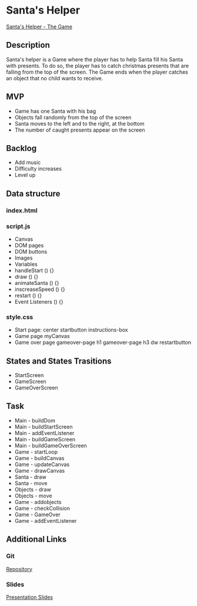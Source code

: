 # Santa's Helper
[Santa's Helper - The Game](https://cruzines.github.io/SantasHelper-Game/)
## Description
Santa's helper is a Game where the player has to help Santa fill his Santa with presents. To do so, the player has to catch christmas presents that are falling from the top of the screen. The Game ends when the player catches an object that no child wants to receive.

## MVP
- Game has one Santa with his bag
- Objects fall randomly from the top of the screen
- Santa moves to the left and to the right, at the bottom
- The number of caught presents appear on the screen

## Backlog
- Add music
- Difficulty increases
- Level up

## Data structure

### index.html
<section id = "start-page">
<section id = "game">
<section id = "gameover-page">

### script.js
- Canvas
- DOM pages
- DOM buttons
- Images
- Variables
- handleStart () {}
- draw () {}
- animateSanta () {}
- inscreaseSpeed () {}
- restart () {}
- Event Listeners () {}

### style.css
- Start page:
    center
    startbutton
    instructions-box
- Game page
    myCanvas
- Game over page
    gameover-page h1
    gameover-page h3
    dw
    restartbutton

## States and States Trasitions

- StartScreen
- GameScreen
- GameOverScreen

## Task

- Main - buildDom
- Main - buildStartScreen
- Main - addEventListener
- Main - buildGameScreen
- Main - buildGameOverScreen
- Game - startLoop
- Game - buildCanvas
- Game - updateCanvas
- Game - drawCanvas
- Santa - draw
- Santa - move
- Objects - draw
- Objects - move
- Game - addobjects
- Game - checkCollision
- Game - GameOver
- Game - addEventListener

## Additional Links

### Git
[Repository](https://github.com/cruzines/SantasHelper-Game)

### Slides
[Presentation Slides](https://view.genial.ly/618276ef95ed480dbd10f84b/video-presentation-santas-helper)
